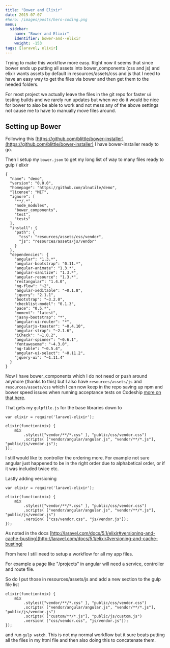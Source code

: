 ```yaml
---
title: "Bower and Elixir"
date: 2015-07-07
#hero: /images/posts/hero-coding.png
menu:
  sidebar:
    name: "Bower and Elixir"
    identifier: bower-and--elixir
    weight: -153
tags: [laravel, elixir]
---
```


Trying to make this workflow more easy. Right now it seems that since bower ends up putting all assets into bower_components (css and js) and elixir wants assets by default in resources/assets/css and js that I need to have an easy way to get the files via bower and then get them to the needed folders.

For most project we actually leave the files in the git repo for faster ui testing builds and we rarely run updates but when we do it would be nice for bower to also be able to work and not mess any of the above settings not cause me to have to manually move files around.

## Setting up Bower

Following this [https://github.com/blittle/bower-installer](https://github.com/blittle/bower-installer) I have bower-installer ready to go.

Then I setup my `bower.json` to get my long list of way to many files ready to gulp / elixir

~~~
{
  "name": "demo",
  "version": "0.0.0",
  "homepage": "https://github.com/alnutile/demo",
  "license": "MIT",
  "ignore": [
    "**/.*",
    "node_modules",
    "bower_components",
    "test",
    "tests"
  ],
  "install": {
    "path": {
      "css": "resources/assets/css/vendor",
      "js": "resources/assets/js/vendor"
    }
  },
  "dependencies": {
    "angular": "1.3.*",
    "angular-bootstrap": "0.11.*",
    "angular-animate": "1.3.*",
    "angular-sanitize": "1.3.*",
    "angular-resource": "1.3.*",
    "restangular": "1.4.0",
    "ng-flow": "~2",
    "angular-xeditable": "~0.1.8",
    "jquery": "2.1.1",
    "bootstrap": "~3.2.0",
    "checklist-model": "0.1.3",
    "pace": "0.5.*",
    "moment": "latest",
    "jasny-bootstrap": "*",
    "angular-ui-router": "*",
    "angularjs-toaster": "~0.4.10",
    "angular-strap": "~2.1.6",
    "iCheck": "~1.0.2",
    "angular-spinner": "~0.6.1",
    "fontawesome": "~4.3.0",
    "ng-table": "~0.5.4",
    "angular-ui-select": "~0.11.2",
    "jquery-ui": "~1.11.4"
  }
}
~~~

Now I have bower_components which I do not need or push around anymore (thanks to this) but I also have `resources/assets/js` and `resources/assets/css` which I can now keep in the repo saving up npm and bower speed issues when running acceptance tests on Codeship [more on that here](https://alfrednutile.info/posts/151).

That gets my `gulpfile.js` for the base libraries down to 

~~~
var elixir = require('laravel-elixir');

elixir(function(mix) {
    mix
        .styles(["vendor/**/*.css" ], "public/css/vendor.css")
        .scripts( ["vendor/angular/angular.js", "vendor/**/*.js"], "public/js/vendor.js");
});

~~~

I still would like to controller the ordering more.  For example not sure angular just happened to be in the right order due to alphabetical order, or if it was included twice etc.

Lastly adding versioning

~~~
var elixir = require('laravel-elixir');

elixir(function(mix) {
    mix
        .styles(["vendor/**/*.css" ], "public/css/vendor.css")
        .scripts( ["vendor/angular/angular.js", "vendor/**/*.js"], "public/js/vendor.js")
        .version( ["css/vendor.css", "js/vendor.js"]);
});
~~~

As noted in the docs [http://laravel.com/docs/5.1/elixir#versioning-and-cache-busting](http://laravel.com/docs/5.1/elixir#versioning-and-cache-busting)

From here I still need to setup a workflow for all my app files.

For example a page like "/projects" in angular will need a service, controller and route file.

So do I put those in resources/assets/js and add a new section to the gulp file list 

~~~
elixir(function(mix) {
    mix
        .styles(["vendor/**/*.css" ], "public/css/vendor.css")
        .scripts( ["vendor/angular/angular.js", "vendor/**/*.js"], "public/js/vendor.js")
        .scripts( ["custom/**/*.js"], "public/js/custom.js")
        .version( ["css/vendor.css", "js/vendor.js"]);
});
~~~

and run `gulp watch`. This is not my normal workflow but it sure beats putting all the files in my html file and then also doing this to concatenate them.

